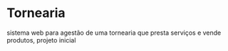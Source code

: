 # Tornearia
 sistema web para agestão de uma tornearia que presta serviços e  vende produtos, projeto inicial
